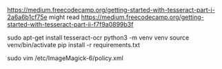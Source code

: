 https://medium.freecodecamp.org/getting-started-with-tesseract-part-i-2a6a6b1cf75e
might read https://medium.freecodecamp.org/getting-started-with-tesseract-part-ii-f7f9a0899b3f

sudo apt-get install tesseract-ocr
python3 -m venv venv
source venv/bin/activate
pip install -r requirements.txt

sudo vim /etc/ImageMagick-6/policy.xml
    <!-- <policy domain="coder" rights="none" pattern="MVG" /> -->
    <policy domain="coder" rights="read|write" pattern="PDF" />
    <policy domain="coder" rights="read|write" pattern="LABEL" />
